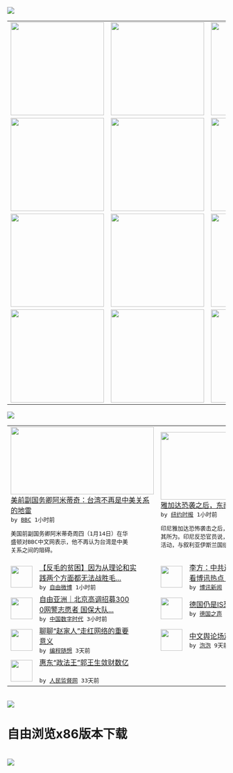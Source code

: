 

<a href="https://github.com/greatfire/z/raw/master/FreeBrowser.apk"><img src="https://raw.githubusercontent.com/greatfire/wiki/master/x/header.png" /></a><table><tr><td width="262" align="center" valign="center"><a href="https://github.com/greatfire/wiki/wiki/nyt" title="纽约时报中文网 国际纵览"><img src="https://raw.githubusercontent.com/greatfire/wiki/master/x/nyt_flag.png" width="215"/></a></td><td width="262" align="center" valign="center"><a href="https://github.com/greatfire/wiki/wiki/dw" title=""><img src="https://raw.githubusercontent.com/greatfire/wiki/master/x/dw_flag.png" width="215"/></a></td><td width="262" align="center" valign="center"><a href="https://github.com/greatfire/wiki/wiki/rmjd" title=""><img src="https://raw.githubusercontent.com/greatfire/wiki/master/x/rmjd_flag.png" width="215"/></a></td></tr><tr><td width="262" align="center" valign="center"><a href="https://github.com/paopaonetizen/website" title="泡泡 - 未经审查的互联网信息"><img src="https://raw.githubusercontent.com/greatfire/wiki/master/x/pp_flag.png" width="215"/></a></td><td width="262" align="center" valign="center"><a href="https://github.com/getlantern/mirror" title="以及自由微博和GreatFire.org官方中文论坛"><img src="https://raw.githubusercontent.com/greatfire/wiki/master/x/lantern_flag.png" width="215"/></a></td><td width="262" align="center" valign="center"><a href="https://github.com/cdtmirrors/m/" title=""><img src="https://raw.githubusercontent.com/greatfire/wiki/master/x/cdt_flag.png" width="215"/></a></td></tr><tr><td width="262" align="center" valign="center"><a href="https://github.com/program-think/blog" title="编程随想的博客"><img src="https://raw.githubusercontent.com/greatfire/wiki/master/x/pt_flag.png" width="215"/></a></td><td width="262" align="center" valign="center"><a href="https://github.com/greatfire/wiki/wiki/bbc" title=""><img src="https://raw.githubusercontent.com/greatfire/wiki/master/x/bbc_flag.png" width="215"/></a></td><td width="262" align="center" valign="center"><a href="https://github.com/freeweibo/s" title="自由微博 - 匿名和不受屏蔽的新浪微博搜索"><img src="https://raw.githubusercontent.com/greatfire/wiki/master/x/fw_flag.png" width="215"/></a></td></tr><tr><td width="262" align="center" valign="center"><a href="https://github.com/greatfire/wiki/wiki/google" title=""><img src="https://raw.githubusercontent.com/greatfire/wiki/master/x/google_flag.png" width="215"/></a></td><td width="262" align="center" valign="center"><a href="https://github.com/bxnews/boxun" title=""><img src="https://raw.githubusercontent.com/greatfire/wiki/master/x/bx_flag.png" width="215"/></a></td><td width="262" align="center" valign="center"><a href="https://github.com/greatfire/wiki/wiki/open-source" title="欢迎访问GreatFire.org开发者项目网站"><img src="https://raw.githubusercontent.com/greatfire/wiki/master/x/open-source_flag.png" width="215"/></a></td></tr></table><img src="https://raw.githubusercontent.com/greatfire/wiki/master/x/newsfeed text.png" /><table cols="4"><tr><td colspan="2" width="380"><a href="http://www.bbc.com/zhongwen/simp/china/2016/01/160115_taiwan_election_armitage_us_china_relations"><img src="http://a.files.bbci.co.uk/worldservice/live/assets/images/2016/01/15/160115022548_tsai_ing-wen_144x81__nocredit.jpg" width="330" height="156"/></a></br><a href="http://www.bbc.com/zhongwen/simp/china/2016/01/160115_taiwan_election_armitage_us_china_relations">美前副国务卿阿米蒂奇：台湾不再是中美关系<br/>的地雷</a></br><kbd> by <a href="http://www.bbc.co.uk/zhongwen/simp">BBC</a> 1小时前 </kbd></br><pre>美国前副国务卿阿米蒂奇周四（1月14日）在华<br/>盛顿对BBC中文网表示，他不再认为台湾是中美<br/>关系之间的阻碍。</pre></td><td colspan="2" width="380"><a href="https://d3qlz4p8smvoli.cloudfront.net/asia-pacific/20160115/c15indonesia/"><img src="http://static01.nyt.com/images/2016/01/15/world/20160115_INDONESIA_HP-slide-MEZB/20160115_INDONESIA_HP-slide-MEZB-articleLarge.jpg" width="330" height="156"/></a></br><a href="https://d3qlz4p8smvoli.cloudfront.net/asia-pacific/20160115/c15indonesia/">雅加达恐袭之后，东南亚担心ISIS扩张</a></br><kbd> by <a href="http://m.cn.nytimes.com/">纽约时报</a> 1小时前 </kbd></br><pre>印尼雅加达恐怖袭击之后，伊斯兰国声称该事件是<br/>其所为。印尼反恐官员说，当地圣战组织正在积极<br/>活动，与叙利亚伊斯兰国组织</pre></td></tr><tr><td><img src="https://raw.githubusercontent.com/greatfire/wiki/master/x/fw_logo.png" width="50" height="50"/></td><td width="280"><a href="https://freeweibo.com/weibo/3931482080480923">【反毛的贫困】因为从理论和实<br/>践两个方面都无法战胜毛...</a></br><kbd> by <a href="https://freeweibo.com/">自由微博</a> 1小时前 </kbd></td><td><img src="http://www.boxun.com/news/images/2016/01/201601150336pubvp1.jpg" width="50" height="50"/></td><td width="280"><a href="http://www.boxun.com/news/gb/pubvp/2016/01/201601150336.shtml">李方：中共进入“偷人”时代请<br/>看博讯热点：白色恐怖</a></br><kbd> by <a href="http://www.boxun.com">博讯新闻</a> 3小时前 </kbd></td></tr><tr><td><img src="http://chinadigitaltimes.net/chinese/files/2016/01/v1.jpeg" width="50" height="50"/></td><td width="280"><a href="http://feedproxy.google.com/~r/chinadigitaltimes/zKps/~3/V8XJwy-n-8w/">自由亚洲｜北京高调招募300<br/>0网警志愿者 国保大队...</a></br><kbd> by <a href="http://chinadigitaltimes.net/chinese/">中国数字时代</a> 3小时前 </kbd></td><td><img src="http://www.dw.com/image/0,,18855335_302,00.jpg" width="50" height="50"/></td><td width="280"><a href="http://dw.com/p/1Hdwd?maca=chi-GK-text-greatfire-all-chinese-15625-xml-mrss">德国仍是IS恐袭目标之一</a></br><kbd> by <a href="http://dw.de">德国之声</a> 7小时前 </kbd></td></tr><tr><td><img src="http://lh5.googleusercontent.com/XsTAQ9LGTmnDWZT5BZVa4nsWbBO_gWD4qj6GWz2WfO0jXJ3tizjtzNkB0vwo95XBq5raBHouowJNCQFla4nlccXkwFvNN6yEvu9r7ON6P7SV0O-wQ_dIHxeR-GcZam2c8H6JDPMRog" width="50" height="50"/></td><td width="280"><a href="http://feedproxy.google.com/~r/programthink/~3/U8tORBq_Cik/Zhao-Family.html">聊聊“赵家人”走红网络的重要<br/>意义</a></br><kbd> by <a href="http://program-think.blogspot.com">编程随想</a> 3天前 </kbd></td><td><img src="https://pao-pao.net/sites/pao-pao.net/files/styles/adaptive_image/adaptive-image/public/yu_qing_ya_li_biao_.jpeg?itok=frNeuyOd" width="50" height="50"/></td><td width="280"><a href="https://pao-pao.net/article/657">中文舆论场观察年报（下）</a></br><kbd> by <a href="https://pao-pao.net">泡泡</a> 9天前 </kbd></td></tr><tr><td><img src="http://www.rmjdw.com/uploads/151213/3-151213135J1423.jpg" width="50" height="50"/></td><td width="280"><a href="http://www.rmjdw.com//tebiebaodao/20151213/15247.html">惠东“政法王”郭王生敛财数亿<br/> </a></br><kbd> by <a href="http://www.rmjdw.com/">人民监督网</a> 33天前 </kbd></td></table></br><a href="https://github.com/greatfire/z/raw/master/FreeBrowser.apk"><img src="https://raw.githubusercontent.com/greatfire/wiki/master/x/download app.png" /></a><h1>自由浏览x86版本下载<h1><a href="https://github.com/greatfire/z/raw/master/FreeBrowser-x86.apk"><img src="https://raw.githubusercontent.com/greatfire/images/master/fb86.qr.png" /></a>